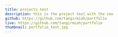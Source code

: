 ```yaml
---
title: projects test
description: this is the project test with the cms
github: https://github.com/tangirmiah/portfolio
live: https://github.com/tangirmiah/portfolio
thumbnail: portfolio_test.jpg
---
```

